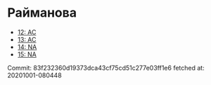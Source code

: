 # Райманова
- [12: AC](12.md)
- [13: AC](13.md)
- [14: NA](14.md)
- [15: NA](15.md)

Commit: 83f232360d19373dca43cf75cd51c277e03ff1e6
 fetched at: 20201001-080448
